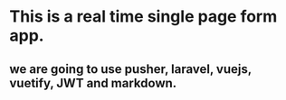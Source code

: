 # This is a real time single page form app.

## we are going to use pusher, laravel, vuejs, vuetify, JWT and markdown.
 
 
